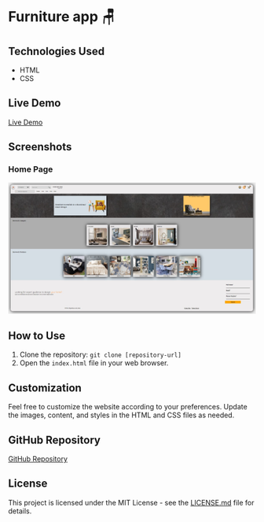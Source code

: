 # Furniture app 🪑

## Technologies Used

- HTML
- CSS

## Live Demo

[Live Demo](#) 

## Screenshots

### Home Page
![Home Page](./images/Screenshot_1.jpg)


## How to Use

1. Clone the repository: `git clone [repository-url]`
2. Open the `index.html` file in your web browser.

## Customization

Feel free to customize the website according to your preferences. Update the images, content, and styles in the HTML and CSS files as needed.

## GitHub Repository

[GitHub Repository](https://github.com/Mehmet-github06) 


## License

This project is licensed under the MIT License - see the [LICENSE.md](LICENSE.md) file for details.




